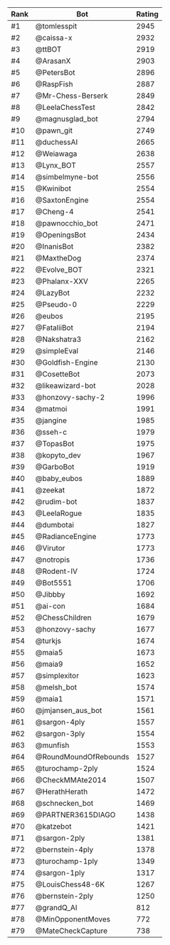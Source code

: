 Rank|Bot|Rating
---|---|---
#1|@tomlesspit|2945
#2|@caissa-x|2932
#3|@ttBOT|2919
#4|@ArasanX|2903
#5|@PetersBot|2896
#6|@RaspFish|2887
#7|@Mr-Chess-Berserk|2849
#8|@LeelaChessTest|2842
#9|@magnusglad_bot|2794
#10|@pawn_git|2749
#11|@duchessAI|2665
#12|@Weiawaga|2638
#13|@Lynx_BOT|2557
#14|@simbelmyne-bot|2556
#15|@Kwinibot|2554
#16|@SaxtonEngine|2554
#17|@Cheng-4|2541
#18|@pawnocchio_bot|2471
#19|@OpeningsBot|2434
#20|@InanisBot|2382
#21|@MaxtheDog|2374
#22|@Evolve_BOT|2321
#23|@Phalanx-XXV|2265
#24|@LazyBot|2232
#25|@Pseudo-0|2229
#26|@eubos|2195
#27|@FataliiBot|2194
#28|@Nakshatra3|2162
#29|@simpleEval|2146
#30|@Goldfish-Engine|2130
#31|@CosetteBot|2073
#32|@likeawizard-bot|2028
#33|@honzovy-sachy-2|1996
#34|@matmoi|1991
#35|@jangine|1985
#36|@sseh-c|1979
#37|@TopasBot|1975
#38|@kopyto_dev|1967
#39|@GarboBot|1919
#40|@baby_eubos|1889
#41|@zeekat|1872
#42|@rudim-bot|1837
#43|@LeelaRogue|1835
#44|@dumbotai|1827
#45|@RadianceEngine|1773
#46|@Virutor|1773
#47|@notropis|1736
#48|@Rodent-IV|1724
#49|@Bot5551|1706
#50|@Jibbby|1692
#51|@ai-con|1684
#52|@ChessChildren|1679
#53|@honzovy-sachy|1677
#54|@turkjs|1674
#55|@maia5|1673
#56|@maia9|1652
#57|@simplexitor|1623
#58|@melsh_bot|1574
#59|@maia1|1571
#60|@jmjansen_aus_bot|1561
#61|@sargon-4ply|1557
#62|@sargon-3ply|1554
#63|@munfish|1553
#64|@RoundMoundOfRebounds|1527
#65|@turochamp-2ply|1524
#66|@CheckMMAte2014|1507
#67|@HerathHerath|1472
#68|@schnecken_bot|1469
#69|@PARTNER3615DIAGO|1438
#70|@katzebot|1421
#71|@sargon-2ply|1381
#72|@bernstein-4ply|1378
#73|@turochamp-1ply|1349
#74|@sargon-1ply|1317
#75|@LouisChess48-6K|1267
#76|@bernstein-2ply|1250
#77|@grandQ_AI|812
#78|@MinOpponentMoves|772
#79|@MateCheckCapture|738
